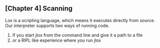 

## [Chapter 4] Scanning


Lox is a scripting language, which means it executes directly from source. Our interpreter supports two ways of running code.
  1. If you start jlox from the command line and give it a path to a file
  2. or a RIPL like experience where you run jlox
